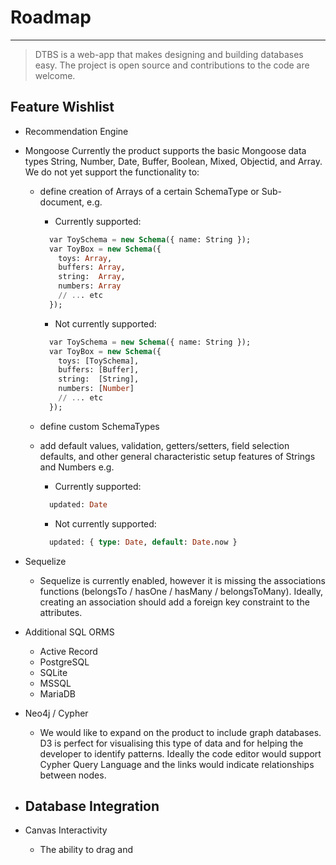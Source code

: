 # Roadmap
---------------------------------

> DTBS is a web-app that makes designing and building databases easy. The project is open source and contributions to the code are welcome. 

## Feature Wishlist
- Recommendation Engine

  
- Mongoose
  Currently the product supports the basic Mongoose data types String, Number, Date, Buffer, Boolean, Mixed, Objectid, and Array. We do not yet support the functionality to:
  - define creation of Arrays of a certain SchemaType or Sub-document, e.g.
    - Currently supported:

    ```sql
      var ToySchema = new Schema({ name: String }); 
      var ToyBox = new Schema({
        toys: Array,
        buffers: Array,
        string:  Array,
        numbers: Array
        // ... etc
      });
    ```

    - Not currently supported: 
    ```sql
      var ToySchema = new Schema({ name: String });
      var ToyBox = new Schema({
        toys: [ToySchema],
        buffers: [Buffer],
        string:  [String],
        numbers: [Number]
        // ... etc
      });
    ```

  - define custom SchemaTypes
  - add default values, validation, getters/setters, field selection defaults, and other general characteristic setup features of Strings and Numbers e.g.
    - Currently supported:

    ```sql
      updated: Date
    ```

    - Not currently supported: 

    ```sql
      updated: { type: Date, default: Date.now }
    ```

- Sequelize
  - Sequelize is currently enabled, however it is missing the associations functions (belongsTo / hasOne / hasMany / belongsToMany). Ideally, creating an association should add a foreign key constraint to the attributes.

- Additional SQL ORMS
  - Active Record
  - PostgreSQL
  - SQLite
  - MSSQL
  - MariaDB

- Neo4j / Cypher
  - We would like to expand on the product to include graph databases. D3 is perfect for visualising this type of data and for helping the developer to identify patterns. Ideally the code editor would support Cypher Query Language and the links would indicate relationships between nodes.

- Database Integration
  - 

- Canvas Interactivity
  - The ability to drag and 
